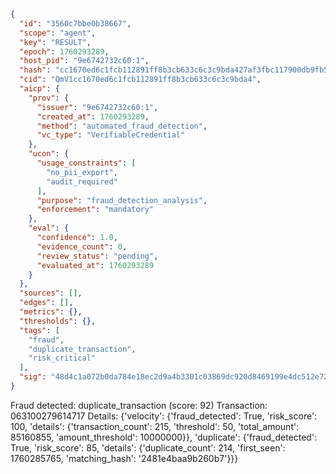 ```json
{
  "id": "3560c7bbe0b38667",
  "scope": "agent",
  "key": "RESULT",
  "epoch": 1760293289,
  "host_pid": "9e6742732c60:1",
  "hash": "cc1670ed6c1fcb112891ff8b3cb633c6c3c9bda427af3fbc117900db9fb5ba4d",
  "cid": "QmV1cc1670ed6c1fcb112891ff8b3cb633c6c3c9bda4",
  "aicp": {
    "prov": {
      "issuer": "9e6742732c60:1",
      "created_at": 1760293289,
      "method": "automated_fraud_detection",
      "vc_type": "VerifiableCredential"
    },
    "ucon": {
      "usage_constraints": [
        "no_pii_export",
        "audit_required"
      ],
      "purpose": "fraud_detection_analysis",
      "enforcement": "mandatory"
    },
    "eval": {
      "confidence": 1.0,
      "evidence_count": 0,
      "review_status": "pending",
      "evaluated_at": 1760293289
    }
  },
  "sources": [],
  "edges": [],
  "metrics": {},
  "thresholds": {},
  "tags": [
    "fraud",
    "duplicate_transaction",
    "risk_critical"
  ],
  "sig": "48d4c1a072b0da784e18ec2d9a4b3301c03869dc920d8469199e4dc512e728ec"
}
```

Fraud detected: duplicate_transaction (score: 92)
Transaction: 063100279614717
Details: {'velocity': {'fraud_detected': True, 'risk_score': 100, 'details': {'transaction_count': 215, 'threshold': 50, 'total_amount': 85160855, 'amount_threshold': 10000000}}, 'duplicate': {'fraud_detected': True, 'risk_score': 85, 'details': {'duplicate_count': 214, 'first_seen': 1760285765, 'matching_hash': '2481e4baa9b260b7'}}}
